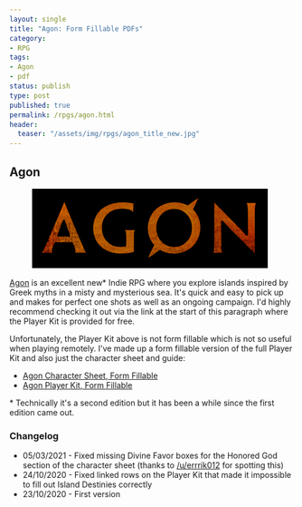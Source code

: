 ```yaml
---
layout: single
title: "Agon: Form Fillable PDFs"
category:
- RPG
tags:
- Agon
- pdf
status: publish
type: post
published: true
permalink: /rpgs/agon.html
header:
  teaser: "/assets/img/rpgs/agon_title_new.jpg"
---
```

## Agon
<figure width="40%">
<img src="/assets/img/rpgs/agon_title_new.jpg" alt="Agon logo"/>
</figure>

[Agon](http://www.agon-rpg.com/) is an excellent new\* Indie RPG where you explore islands inspired by Greek myths in a misty and mysterious sea. It's quick and easy to pick up and makes for perfect one shots as well as an ongoing campaign. I'd highly recommend checking it out via the link at the start of this paragraph where the Player Kit is provided for free.

Unfortunately, the Player Kit above is not form fillable which is not so useful when playing remotely. I've made up a form fillable version of the full Player Kit and also just the character sheet and guide:

- [Agon Character Sheet, Form Fillable](/assets/docs/Agon_Character_Sheet_Fillable.pdf)
- [Agon Player Kit, Form Fillable](/assets/docs/Agon_Playerkit_Fillable.pdf)

\* Technically it's a second edition but it has been a while since the first edition came out.

### Changelog

- 05/03/2021 - Fixed missing Divine Favor boxes for the Honored God section of the character sheet (thanks to [/u/errrik012](https://www.reddit.com/user/errrik012) for spotting this)
- 24/10/2020 - Fixed linked rows on the Player Kit that made it impossible to fill out Island Destinies correctly
- 23/10/2020 - First version